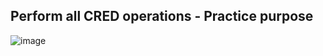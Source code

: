 ## Perform all CRED operations - Practice purpose
![image](https://github.com/user-attachments/assets/dabac454-805b-47c7-98da-721c1926421d)
